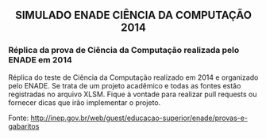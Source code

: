 <h2 align="center">SIMULADO ENADE CIÊNCIA DA COMPUTAÇÃO 2014</h2>

<h3>
Réplica da prova de Ciência da Computação realizada pelo ENADE em 2014
</h3>

Réplica do teste de Ciência da Computação realizado em 2014 e organizado pelo ENADE.
Se trata de um projeto acadêmico e todas as fontes estão registradas no arquivo XLSM.
Fique à vontade para realizar pull requests ou fornecer dicas que irão implementar o projeto.

Fonte: http://inep.gov.br/web/guest/educacao-superior/enade/provas-e-gabaritos
